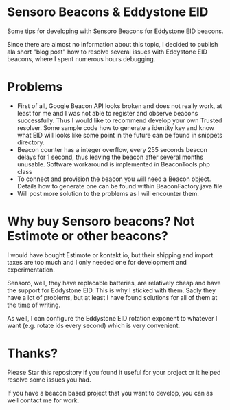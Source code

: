 # Sensoro Beacons & Eddystone EID
Some tips for developing with Sensoro Beacons for Eddystone EID beacons.

Since there are almost no information about this topic, I decided to publish ala short "blog post" how to resolve several issues with Eddystone EID beacons, where I spent numerous hours debugging.

# Problems

* First of all, Google Beacon API looks broken and does not really work, at least for me and I was not able to register and observe beacons successfully. Thus I would like to recommend develop your own Trusted resolver. Some sample code how to generate a identity key and know what EID will looks like some point in the future can be found in snippets directory. 
* Beacon counter has a integer overflow, every 255 seconds beacon delays for 1 second, thus leaving the beacon after several months unusable. Software workaround is implemented in BeaconTools.php class
* To connect and provision the beacon you will need a Beacon object. Details how to generate one can be found within BeaconFactory.java file
* Will post more solution to the problems as I will encounter them.

# Why buy Sensoro beacons? Not Estimote or other beacons?

I would have bought Estimote or kontakt.io, but their shipping and import taxes are too much and I only needed one for development and experimentation.

Sensoro, well, they have replacable batteries, are relatively cheap and have the support for Eddystone EID. This is why I sticked with them. Sadly they have a lot of problems, but at least I have found solutions for all of them at the time of writing. 

As well, I can configure the Eddystone EID rotation exponent to whatever I want (e.g. rotate ids every second) which is very convenient.


# Thanks?

Please Star this repository if you found it useful for your project or it helped resolve some issues you had.

If you have a beacon based project that you want to develop, you can as well contact me for work.
